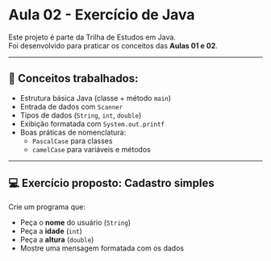 # Aula 02 - Exercício de Java

Este projeto é parte da Trilha de Estudos em Java.  
Foi desenvolvido para praticar os conceitos das **Aulas 01 e 02**.

---

## 🧠 Conceitos trabalhados:

- Estrutura básica Java (classe + método `main`)
- Entrada de dados com `Scanner`
- Tipos de dados (`String`, `int`, `double`)
- Exibição formatada com `System.out.printf`
- Boas práticas de nomenclatura:
    - `PascalCase` para classes
    - `camelCase` para variáveis e métodos

---

## 💻 Exercício proposto: Cadastro simples

Crie um programa que:

- Peça o **nome** do usuário (`String`)
- Peça a **idade** (`int`)
- Peça a **altura** (`double`)
- Mostre uma mensagem formatada com os dados

